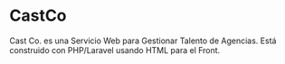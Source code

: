 # CastCo
Cast Co. es una Servicio Web para Gestionar Talento de Agencias. Está construido con PHP/Laravel usando HTML para el Front.
